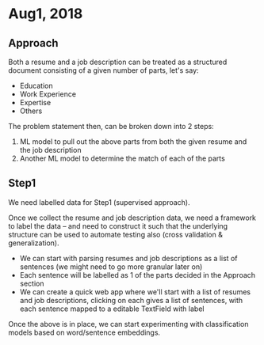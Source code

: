 # Aug1, 2018
## Approach
Both a resume and a job description can be treated as a structured document consisting of a given number of parts, let's say:<br/>
* Education
* Work Experience
* Expertise
* Others

The problem statement then, can be broken down into 2 steps:<br/>
1. ML model to pull out the above parts from both the given resume and the job description
2. Another ML model to determine the match of each of the parts


## Step1
We need labelled data for Step1 (supervised approach).

Once we collect the resume and job description data, we need a framework to label the data – and need to construct it such that the underlying structure can be used to automate testing also (cross validation & generalization).

* We can start with parsing resumes and job descriptions as a list of sentences (we might need to go more granular later on)
* Each sentence will be labelled as 1 of the parts decided in the Approach section
* We can create a quick web app where we'll start with a list of resumes and job descriptions, clicking on each gives a list of sentences, with each sentence mapped to a editable TextField with label

Once the above is in place, we can start experimenting with classification models based on word/sentence embeddings.